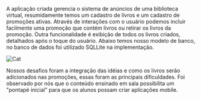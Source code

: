 A aplicação criada gerencia o sistema de anúncios de uma biblioteca virtual, resumidamente temos um cadastro de livros e um cadastro de promoções ativas.
Através de interações com o usuário podemos incluir facilmente uma promoção que contém livros ou retirar os livros da promoção.
Outra funcionalidade é exibição de todos os livros criados, detalhados após o toque do usuário.
Abaixo temos nosso modelo de banco, no banco de dados foi utilizado SQLLite na implementação.

![Cat](https://i.imgur.com/R6E40x7.jpg)


Nossos desafios foram a integração das idéias e como os livros serão adicionados nas promoções, essas foram as principais dificuldades. Foi observado por nós que o conteúdo ensinado em sala possibilita um "pontapé inicial" para que os alunos possam criar aplicações mobile.
